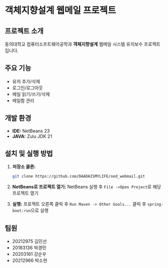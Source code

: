 # 객체지향설계 웹메일 프로젝트

## 프로젝트 소개

동의대학교 컴퓨터소프트웨어공학과 **객체지향설계** 웹메일 시스템 유지보수 프로젝트 입니다.

## 주요 기능
*   유저 추가/삭제
*   로그인/로그아웃
*   메일 읽기/쓰기/삭제
*   메일함 관리

## 개발 환경
*   **IDE:** NetBeans 23
*   **JAVA:** Zulu JDK 21

## 설치 및 실행 방법

1.  **저장소 클론:**
    ```bash
    git clone https://github.com/DAADAISMYLIFE/ood_webmail.git
    ```
2.  **NetBeans로 프로젝트 열기:** NetBeans 실행 후 `File ->Open Project`로 해당 프로젝트 열기

3.  **실행:** 프로젝트 오른쪽 클릭 후 `Run Maven -> Other Goals...` 클릭 후 `spring-boot:run`으로 실행

## 팀원

*   20212975 김민선
*   20183136 박경민
*   20203161 강순우
*   20212966 박소현
